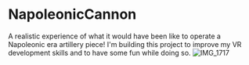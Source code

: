 # NapoleonicCannon
A realistic experience of what it would have been like to operate a Napoleonic era artillery piece! I'm building this project to improve my VR development skills and to have some fun while doing so.
![IMG_1717](https://github.com/OliverMorland/NapoleonicCannon/assets/11809371/ea2ce351-46e5-47b1-b4bd-455cb650c7b5)

